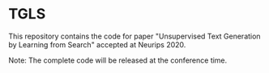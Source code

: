 # TGLS
This repository contains the code for paper "Unsupervised Text Generation by Learning from Search" accepted at Neurips 2020.

Note: The complete code will be released at the conference time.


